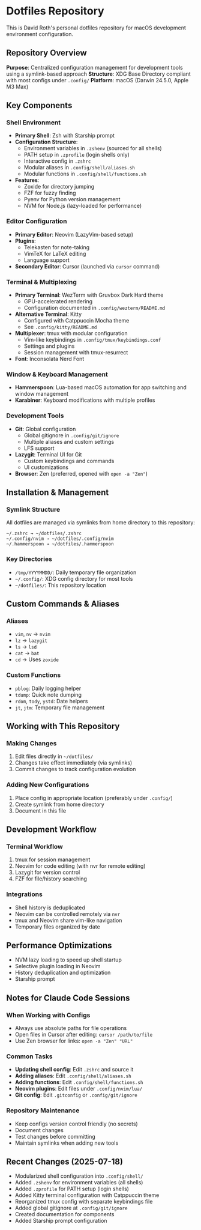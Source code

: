 # Dotfiles Repository

This is David Roth's personal dotfiles repository for macOS development environment configuration.

## Repository Overview

**Purpose**: Centralized configuration management for development tools using a symlink-based approach
**Structure**: XDG Base Directory compliant with most configs under `.config/`
**Platform**: macOS (Darwin 24.5.0, Apple M3 Max)

## Key Components

### Shell Environment

- **Primary Shell**: Zsh with Starship prompt
- **Configuration Structure**:
  - Environment variables in `.zshenv` (sourced for all shells)
  - PATH setup in `.zprofile` (login shells only)
  - Interactive config in `.zshrc`
  - Modular aliases in `.config/shell/aliases.sh`
  - Modular functions in `.config/shell/functions.sh`
- **Features**:
  - Zoxide for directory jumping
  - FZF for fuzzy finding
  - Pyenv for Python version management
  - NVM for Node.js (lazy-loaded for performance)

### Editor Configuration

- **Primary Editor**: Neovim (LazyVim-based setup)
- **Plugins**:
  - Telekasten for note-taking
  - VimTeX for LaTeX editing
  - Language support
- **Secondary Editor**: Cursor (launched via `cursor` command)

### Terminal & Multiplexing

- **Primary Terminal**: WezTerm with Gruvbox Dark Hard theme
  - GPU-accelerated rendering
  - Configuration documented in `.config/wezterm/README.md`
- **Alternative Terminal**: Kitty
  - Configured with Catppuccin Mocha theme
  - See `.config/kitty/README.md`
- **Multiplexer**: tmux with modular configuration
  - Vim-like keybindings in `.config/tmux/keybindings.conf`
  - Settings and plugins
  - Session management with tmux-resurrect
- **Font**: Inconsolata Nerd Font

### Window & Keyboard Management

- **Hammerspoon**: Lua-based macOS automation for app switching and window management
- **Karabiner**: Keyboard modifications with multiple profiles

### Development Tools

- **Git**: Global configuration
  - Global gitignore in `.config/git/ignore`
  - Multiple aliases and custom settings
  - LFS support
- **Lazygit**: Terminal UI for Git
  - Custom keybindings and commands
  - UI customizations
- **Browser**: Zen (preferred, opened with `open -a "Zen"`)

## Installation & Management

### Symlink Structure

All dotfiles are managed via symlinks from home directory to this repository:

```
~/.zshrc → ~/dotfiles/.zshrc
~/.config/nvim → ~/dotfiles/.config/nvim
~/.hammerspoon → ~/dotfiles/.hammerspoon
```

### Key Directories

- `/tmp/YYYYMMDD/`: Daily temporary file organization
- `~/.config/`: XDG config directory for most tools
- `~/dotfiles/`: This repository location

## Custom Commands & Aliases

### Aliases

- `vim`, `nv` → `nvim`
- `lz` → `lazygit`
- `ls` → `lsd`
- `cat` → `bat`
- `cd` → Uses `zoxide`

### Custom Functions

- `pblog`: Daily logging helper
- `tdump`: Quick note dumping
- `rdom`, `tody`, `ystd`: Date helpers
- `jt`, `jtm`: Temporary file management

## Working with This Repository

### Making Changes

1. Edit files directly in `~/dotfiles/`
2. Changes take effect immediately (via symlinks)
3. Commit changes to track configuration evolution

### Adding New Configurations

1. Place config in appropriate location (preferably under `.config/`)
2. Create symlink from home directory
3. Document in this file

## Development Workflow

### Terminal Workflow

1. tmux for session management
2. Neovim for code editing (with nvr for remote editing)
3. Lazygit for version control
4. FZF for file/history searching

### Integrations

- Shell history is deduplicated
- Neovim can be controlled remotely via `nvr`
- tmux and Neovim share vim-like navigation
- Temporary files organized by date

## Performance Optimizations

- NVM lazy loading to speed up shell startup
- Selective plugin loading in Neovim
- History deduplication and optimization
- Starship prompt

## Notes for Claude Code Sessions

### When Working with Configs

- Always use absolute paths for file operations
- Open files in Cursor after editing: `cursor /path/to/file`
- Use Zen browser for links: `open -a "Zen" "URL"`

### Common Tasks

- **Updating shell config**: Edit `.zshrc` and source it
- **Adding aliases**: Edit `.config/shell/aliases.sh`
- **Adding functions**: Edit `.config/shell/functions.sh`
- **Neovim plugins**: Edit files under `.config/nvim/lua/`
- **Git config**: Edit `.gitconfig` or `.config/git/ignore`

### Repository Maintenance

- Keep configs version control friendly (no secrets)
- Document changes
- Test changes before committing
- Maintain symlinks when adding new tools

## Recent Changes (2025-07-18)

- Modularized shell configuration into `.config/shell/`
- Added `.zshenv` for environment variables (all shells)
- Added `.zprofile` for PATH setup (login shells)
- Added Kitty terminal configuration with Catppuccin theme
- Reorganized tmux config with separate keybindings file
- Added global gitignore at `.config/git/ignore`
- Created documentation for components
- Added Starship prompt configuration
